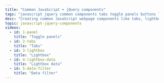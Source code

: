 ```yaml
---
title: "Common JavaScript + jQuery components"
tags: "javascript jquery common components tabs toggle panels buttons lightbox data filter"
desc: "Creating common JavaScript webpage components like tabs, lightboxes, and panels with the help of jQuery."
topic: javascript-jquery-components
videos:
  - id: 1-panel
    title: "Toggle panels"
  - id: 2-tabs
    title: "Tabs"
  - id: 3-lightbox
    title: "Lightbox"
  - id: 4-lightbox-data
    title: "Lightbox data"
  - id: 5-data-filter
    title: "Data filter"
---
```


